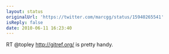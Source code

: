 ```yaml
---
layout: status
originalUrl: 'https://twitter.com/marcgg/status/15940265541'
isReply: false
date: 2010-06-11 16:23:40
---
```


RT @topley http://gitref.org/ is pretty handy.
